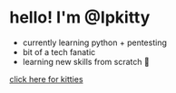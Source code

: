 
# hello! I'm @Ipkitty
- currently learning python + pentesting
- bit of a tech fanatic
- learning new skills from scratch 🥳

[click here for kitties](https://cat-bounce.com/)
